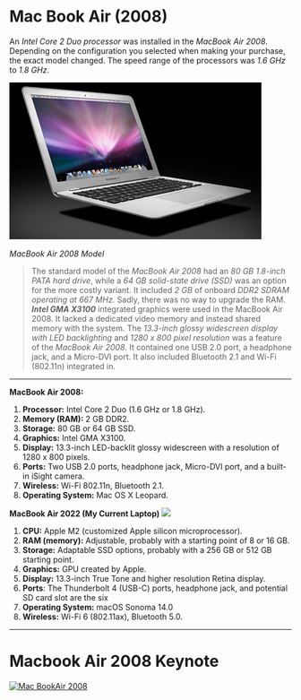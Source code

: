 # Mac Book Air (2008) 
An *Intel Core 2 Duo processor* was installed in the *MacBook Air 2008*. Depending on the configuration you selected when making your purchase, the exact model changed. The speed range of the processors was *1.6 GHz* to *1.8 GHz*. 

![](macbookair2008.webp)

*MacBook Air 2008 Model*

> The standard model of the *MacBook Air 2008* had an *80 GB 1.8-inch PATA hard drive*, while a *64 GB solid-state drive (SSD)* was an option for the more costly variant. It included *2 GB* of onboard *DDR2 SDRAM operating at 667 MHz.* Sadly, there was no way to upgrade the RAM. ***Intel GMA X3100*** integrated graphics were used in the MacBook Air 2008. It lacked a dedicated video memory and instead shared memory with the system. The *13.3-inch glossy widescreen display with LED backlighting* and *1280 x 800 pixel resolution* was a feature of the *MacBook Air 2008*.  It contained one USB 2.0 port, a headphone jack, and a Micro-DVI port. It also included Bluetooth 2.1 and Wi-Fi (802.11n) integrated in.
*** 

**MacBook Air 2008:**

1. **Processor:** Intel Core 2 Duo (1.6 GHz or 1.8 GHz).
2. **Memory (RAM):** 2 GB DDR2.
3. **Storage:** 80 GB or 64 GB SSD.
4. **Graphics:** Intel GMA X3100.
5. **Display:** 13.3-inch LED-backlit glossy widescreen with a resolution of 1280 x 800 pixels.
6. **Ports:** Two USB 2.0 ports, headphone jack, Micro-DVI port, and a built-in iSight camera.
7. **Wireless:** Wi-Fi 802.11n, Bluetooth 2.1.
8. **Operating System:** Mac OS X Leopard.

**MacBook Air 2022 (My Current Laptop)**
![](https://mcc-jo.com/wp-content/uploads/2023/03/Apple-MacBook-Air-13-inch-2022-M2-Chip-256-GB-SSD-Liquid-Retina-LED-Backlit-Display-Midnight-_1.jpg )

1. **CPU:** Apple M2 (customized Apple silicon microprocessor).
2. **RAM (memory):** Adjustable, probably with a starting point of 8 or 16 GB.
3. **Storage:** Adaptable SSD options, probably with a 256 GB or 512 GB starting point.
4. **Graphics:** GPU created by Apple.
5. **Display:** 13.3-inch True Tone and higher resolution Retina display.
6. **Ports**: The Thunderbolt 4 (USB-C) ports, headphone jack, and potential SD card slot are the six
7. **Operating System:** macOS Sonoma 14.0
8. **Wireless:** Wi-Fi 6 (802.11ax), Bluetooth 5.0.

***

 # Macbook Air 2008 Keynote
[![Mac BookAir 2008](https://i.ytimg.com/vi/kvfrVrh76Mk/hqdefault.jpg)](https://youtu.be/OIV6peKMj9M?si=XdLNGUZI-7olp8gD)
